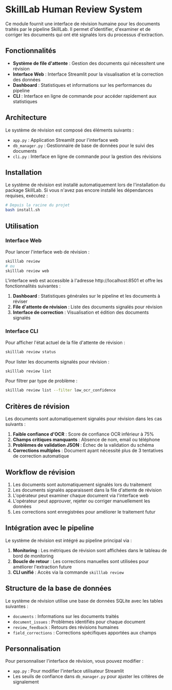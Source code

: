 # SkillLab Human Review System

Ce module fournit une interface de révision humaine pour les documents traités par le pipeline SkillLab. Il permet d'identifier, d'examiner et de corriger les documents qui ont été signalés lors du processus d'extraction.

## Fonctionnalités

- **Système de file d'attente** : Gestion des documents qui nécessitent une révision
- **Interface Web** : Interface Streamlit pour la visualisation et la correction des données
- **Dashboard** : Statistiques et informations sur les performances du pipeline
- **CLI** : Interface en ligne de commande pour accéder rapidement aux statistiques

## Architecture

Le système de révision est composé des éléments suivants :

- `app.py` : Application Streamlit pour l'interface web
- `db_manager.py` : Gestionnaire de base de données pour le suivi des documents
- `cli.py` : Interface en ligne de commande pour la gestion des révisions

## Installation

Le système de révision est installé automatiquement lors de l'installation du package SkillLab. Si vous n'avez pas encore installé les dépendances requises, exécutez :

```bash
# Depuis la racine du projet
bash install.sh
```

## Utilisation

### Interface Web

Pour lancer l'interface web de révision :

```bash
skilllab review
# ou
skilllab review web
```

L'interface web est accessible à l'adresse http://localhost:8501 et offre les fonctionnalités suivantes :

1. **Dashboard** : Statistiques générales sur le pipeline et les documents à réviser
2. **File d'attente de révision** : Liste des documents signalés pour révision
3. **Interface de correction** : Visualisation et édition des documents signalés

### Interface CLI

Pour afficher l'état actuel de la file d'attente de révision :

```bash
skilllab review status
```

Pour lister les documents signalés pour révision :

```bash
skilllab review list
```

Pour filtrer par type de problème :

```bash
skilllab review list --filter low_ocr_confidence
```

## Critères de révision

Les documents sont automatiquement signalés pour révision dans les cas suivants :

1. **Faible confiance d'OCR** : Score de confiance OCR inférieur à 75%
2. **Champs critiques manquants** : Absence de nom, email ou téléphone
3. **Problèmes de validation JSON** : Échec de la validation du schéma
4. **Corrections multiples** : Document ayant nécessité plus de 3 tentatives de correction automatique

## Workflow de révision

1. Les documents sont automatiquement signalés lors du traitement
2. Les documents signalés apparaissent dans la file d'attente de révision
3. L'opérateur peut examiner chaque document via l'interface web
4. L'opérateur peut approuver, rejeter ou corriger manuellement les données
5. Les corrections sont enregistrées pour améliorer le traitement futur

## Intégration avec le pipeline

Le système de révision est intégré au pipeline principal via :

1. **Monitoring** : Les métriques de révision sont affichées dans le tableau de bord de monitoring
2. **Boucle de retour** : Les corrections manuelles sont utilisées pour améliorer l'extraction future
3. **CLI unifié** : Accès via la commande `skilllab review`

## Structure de la base de données

Le système de révision utilise une base de données SQLite avec les tables suivantes :

- `documents` : Informations sur les documents traités
- `document_issues` : Problèmes identifiés pour chaque document
- `review_feedback` : Retours des révisions humaines
- `field_corrections` : Corrections spécifiques apportées aux champs

## Personnalisation

Pour personnaliser l'interface de révision, vous pouvez modifier :

- `app.py` : Pour modifier l'interface utilisateur Streamlit
- Les seuils de confiance dans `db_manager.py` pour ajuster les critères de signalement